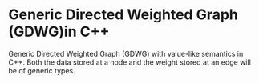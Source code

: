 # Generic Directed Weighted Graph (GDWG)in C++

Generic Directed Weighted Graph (GDWG) with value-like semantics in C++. Both the data stored at a node and the weight stored at an edge will be of generic types.
